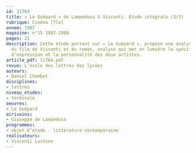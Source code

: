 ```yaml
---
id: 11764
title: « Le Guépard » de Lampedusa à Visconti. Étude intégrale (3/3)
rubrique: Cinéma [Tle]
annee: 1987
magazine: n°15 1987-1988
pages: 21
description: Cette étude portant sur « Le Guépard », propose une analyse comparée
  du film de Visconti et du roman, analyse qui met en lumière la spécificité des moyens
  d’expression et la personnalité des deux artistes.
article_pdf: 11764.pdf
revue: L’école des lettres des lycées
auteurs:
- Daniel Chambet
disciplines:
- lettres
niveau_etudes:
- terminale
oeuvres:
- Le Guépard
ecrivains:
- Giuseppe de Lampedusa
programmes:
- objet d’étude - littérature contemporaine
realisateurs:
- Visconti Luchino
---
```

